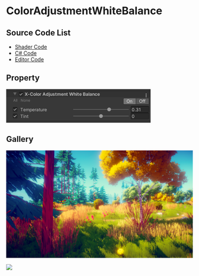 ﻿
# ColorAdjustmentWhiteBalance

## Source Code List
- [Shader Code](Shader/ColorAdjustmentWhiteBalance.shader)
- [C# Code](ColorAdjustmentWhiteBalance.cs)
- [Editor Code](Editor/ColorAdjustmentWhiteBalanceEditor.cs)


## Property
![](https://raw.githubusercontent.com/QianMo/X-PostProcessing-Gallery/master/Media/ColorAdjustment/ColorAdjustmentWhiteBalance/ColorAdjustmentWhiteBalanceProperty.png)

## Gallery
![](https://raw.githubusercontent.com/QianMo/X-PostProcessing-Gallery/master/Media/ColorAdjustment/ColorAdjustmentWhiteBalance/ColorAdjustmentWhiteBalance.png)

![](https://raw.githubusercontent.com/QianMo/X-PostProcessing-Gallery/master/Media/ColorAdjustment/ColorAdjustmentWhiteBalance/ColorAdjustmentWhiteBalance.gif)